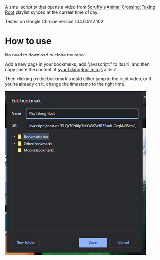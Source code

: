 A small script to that opens a video from [Scruffy's Animal Crossing: Taking Root](https://www.youtube.com/playlist?list=PLQY6PNl6p3MYWVZa5R5Emdi-CxgM40Scm) playlist synced at the current time of day.

Tested on Google Chrome version 104.0.5112.102

# How to use
No need to download or clone the repo.

Add a new page in your bookmarks, add "javascript:" to its url, and then copy paste the content of [syncTakingRoot.min.js](syncTakingRoot.min.js?raw=true) after it.

Then clicking on the bookmark should either jump to the right video, or if you're already on it, change the timestamp to the right time.

![screenshot](EditBookmark.png?raw=true)
